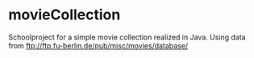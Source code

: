 # movieCollection
Schoolproject for a simple movie collection realized in Java.
Using data from ftp://ftp.fu-berlin.de/pub/misc/movies/database/
